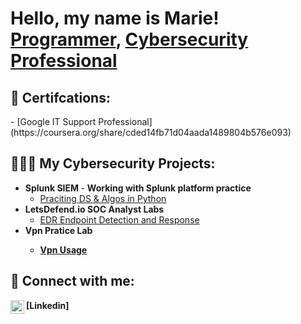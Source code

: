 <h1>Hello, my name is Marie! <br/><a href="https://github.com/tbundage100">Programmer</a>, <a href="https://www.linkedin.com/in/marie-bundage-a5bb7911a/">Cybersecurity Professional</a>
<h2>📝 Certifcations:</h2>
- [Google IT Support Professional] (https://coursera.org/share/cded14fb71d04aada1489804b576e093)  
  
  <h2>👩🏽‍💻 My Cybersecurity Projects:</h2>

- <b>Splunk SIEM </b>- <b> Working with Splunk platform practice</b>
  - [Praciting DS & Algos in Python](https://github.com/joshmadakor1/Algorithms-Practice)
- <b>LetsDefend.io SOC Analyst Labs</b>
  - [EDR Endpoint Detection and Response](https://github.com/joshmadakor1/4chan-Image-Analysis-Middleware-C964)
- <b>Vpn Pratice Lab </h2>
  - [Vpn Usage](https://github.com/tbundage100/MarieHomeLab-VPN/blob/main/README.md)

<h2> 🤳 Connect with me:</h2>
<img align="left" alt="MarieBundage | LinkedIn" width="22px" src="https://cdn.jsdelivr.net/npm/simple-icons@v3/icons/linkedin.svg" />[Linkedin]


[linkedin]: https://linkedin.com/in/marie-bundage-a5bb7911a/
